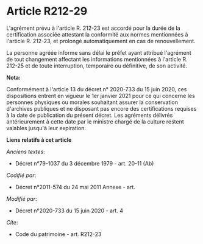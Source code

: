 # Article R212-29

L'agrément prévu à l'article R. 212-23 est accordé pour la durée de la certification associée attestant la conformité aux
normes mentionnées à l'article R. 212-23, et prolongé automatiquement en cas de renouvellement.

La personne agréée informe sans délai le préfet ayant attribué l'agrément de tout changement affectant les informations
mentionnées à l'article R. 212-25 et de toute interruption, temporaire ou définitive, de son activité.

**Nota:**

Conformément à l'article 13 du décret n° 2020-733 du 15 juin 2020, ces dispositions entrent en vigueur le 1er janvier 2021
pour ce qui concerne les personnes physiques ou morales souhaitant assurer la conservation d'archives publiques et ne
disposant pas encore des certifications requises à la date de publication du présent décret. Les agréments délivrés
antérieurement à cette date par le ministre chargé de la culture restent valables jusqu'à leur expiration.

**Liens relatifs à cet article**

_Anciens textes_:

  - Décret n°79-1037 du 3 décembre 1979 - art. 20-11 (Ab)

_Codifié par_:

  - Décret n°2011-574 du 24 mai 2011 Annexe - art.

_Modifié par_:

  - Décret n°2020-733 du 15 juin 2020 - art. 4

_Cite_:

  - Code du patrimoine - art. R212-23
